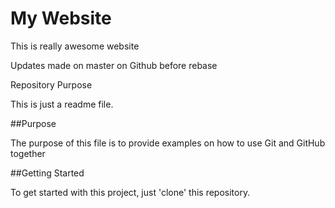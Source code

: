 # My Website

This is really awesome website

Updates made on master on Github before rebase

Repository Purpose

This is just a readme file.

##Purpose

The purpose of this file is to provide examples
on how to use Git and GitHub together

##Getting Started

To get started with this project, just 'clone' this repository.
